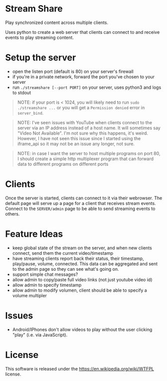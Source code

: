 # Stream Share

Play synchronized content across multiple clients.

Uses python to create a web server that clients can connect to and receive events to play streaming content.

# Setup the server

* open the listen port (default is 80) on your server's firewall
* if you're in a private network, forward the port you've chosen to your server
* run `./streamshare [--port PORT]` on your server, uses python3 and logs to stdout

> NOTE: if your port is < 1024, you will likely need to run `sudo ./streamshare ...` or you will get a `Permission denied` error in `server_bind`.

> NOTE: I've seen issues with YouTube when clients connect to the server via an IP address instead of a host name.  It will sometimes say "Video Not Available".  I'm not sure why this happens, it's weird.  However, I have not seen this issue since I started using the iframe_api so it may not be an issue any longer, not sure.

> NOTE: in case I want the server to host multiple programs on port 80, I should create a simple http multiplexer program that can forward data to different programs on different ports

# Clients

Once the server is started, clients can connect to it via their webrowser.  The default page will serve up a page for a client that receives stream events.  Connect to the `SERVER/admin` page to be able to send streaming events to others.

# Feature Ideas

* keep global state of the stream on the server, and when new clients connect, send them the current video/timestamp
* have streaming clients report back their status, their timestamp, play/pause, volume, connected.  This data can be aggregated and sent to the admin page so they can see what's going on.
* support simple chat messages?
* allow admin to copy/paste full video links (not just youtube video id)
* allow admin to specify timestamp
* allow admin to modify volumen, client should be able to specify a volume multipler

# Issues

* Android/IPhones don't allow videos to play without the user clicking "play" (i.e. via JavaScript).

# License

This software is released under the https://en.wikipedia.org/wiki/WTFPL license.
